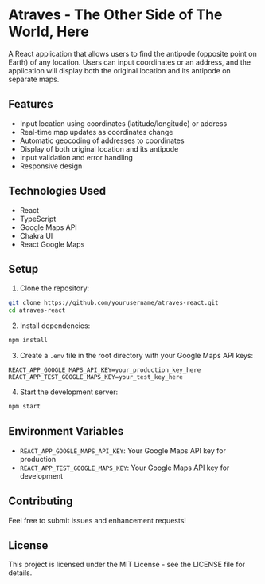 # Atraves - The Other Side of The World, Here

A React application that allows users to find the antipode (opposite point on Earth) of any location. Users can input coordinates or an address, and the application will display both the original location and its antipode on separate maps.

## Features

- Input location using coordinates (latitude/longitude) or address
- Real-time map updates as coordinates change
- Automatic geocoding of addresses to coordinates
- Display of both original location and its antipode
- Input validation and error handling
- Responsive design

## Technologies Used

- React
- TypeScript
- Google Maps API
- Chakra UI
- React Google Maps

## Setup

1. Clone the repository:
```bash
git clone https://github.com/yourusername/atraves-react.git
cd atraves-react
```

2. Install dependencies:
```bash
npm install
```

3. Create a `.env` file in the root directory with your Google Maps API keys:
```
REACT_APP_GOOGLE_MAPS_API_KEY=your_production_key_here
REACT_APP_TEST_GOOGLE_MAPS_KEY=your_test_key_here
```

4. Start the development server:
```bash
npm start
```

## Environment Variables

- `REACT_APP_GOOGLE_MAPS_API_KEY`: Your Google Maps API key for production
- `REACT_APP_TEST_GOOGLE_MAPS_KEY`: Your Google Maps API key for development

## Contributing

Feel free to submit issues and enhancement requests!

## License

This project is licensed under the MIT License - see the LICENSE file for details.
